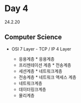 # Day 4
24.2.20

## Computer Science

- OSI 7 Layer                                 - TCP / IP 4 Layer

  * 응용계층                                     * 응용계층
  * 프리젠테이션 계층                             * 전송계층
  * 세션계층                                     * 네트워크계층
  * 전송계층                                     * 네트워크 액세스 계층
  * 네트워크계층
  * 데이터링크계층
  * 물리계층
